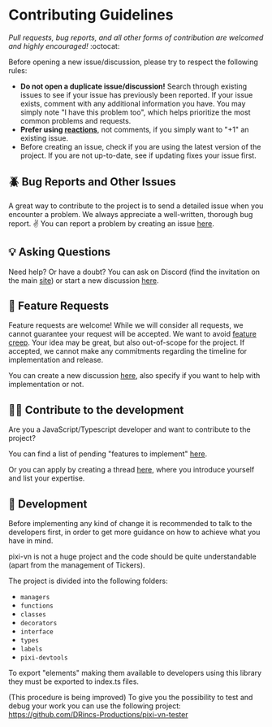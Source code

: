 # Contributing Guidelines

*Pull requests, bug reports, and all other forms of contribution are welcomed and highly encouraged!* :octocat:

Before opening a new issue/discussion, please try to respect the following rules:

* **Do not open a duplicate issue/discussion!** Search through existing issues to see if your issue has previously been reported. If your issue exists, comment with any additional information you have. You may simply note "I have this problem too", which helps prioritize the most common problems and requests.
* **Prefer using [reactions](https://github.blog/2016-03-10-add-reactions-to-pull-requests-issues-and-comments/)**, not comments, if you simply want to "+1" an existing issue.
* Before creating an issue, check if you are using the latest version of the project. If you are not up-to-date, see if updating fixes your issue first.

## :beetle: Bug Reports and Other Issues

A great way to contribute to the project is to send a detailed issue when you encounter a problem. We always appreciate a well-written, thorough bug report. :v: You can report a problem by creating an issue [here](https://github.com/DRincs-Productions/pixi-vn/issues/new).

## :bulb: Asking Questions

Need help? Or have a doubt? You can ask on Discord (find the invitation on the main [site](https://pixi-vn.web.app/)) or start a new discussion [here](https://github.com/DRincs-Productions/pixi-vn/discussions/new?category=q-a).

## :love_letter: Feature Requests

Feature requests are welcome! While we will consider all requests, we cannot guarantee your request will be accepted. We want to avoid [feature creep](https://en.wikipedia.org/wiki/Feature_creep). Your idea may be great, but also out-of-scope for the project. If accepted, we cannot make any commitments regarding the timeline for implementation and release.

You can create a new discussion [here](https://github.com/DRincs-Productions/pixi-vn/discussions/new?category=ideas), also specify if you want to help with implementation or not.

## 👨‍🏫 Contribute to the development

Are you a JavaScript/Typescript developer and want to contribute to the project?

You can find a list of pending "features to implement" [here](https://github.com/DRincs-Productions/pixi-vn/discussions/categories/pixi-vn-needs-help).

Or you can apply by creating a thread [here](https://github.com/DRincs-Productions/pixi-vn/discussions/new?category=pixi-vn-needs-help), where you introduce yourself and list your expertise.

## 🔨 Development

Before implementing any kind of change it is recommended to talk to the developers first, in order to get more guidance on how to achieve what you have in mind.

pixi-vn is not a huge project and the code should be quite understandable (apart from the management of Tickers).

The project is divided into the following folders:

* `managers`
* `functions`
* `classes`
* `decorators`
* `interface`
* `types`
* `labels`
* `pixi-devtools`

To export "elements" making them available to developers using this library they must be exported to index.ts files.

(This procedure is being improved) To give you the possibility to test and debug your work you can use the following project: <https://github.com/DRincs-Productions/pixi-vn-tester>

